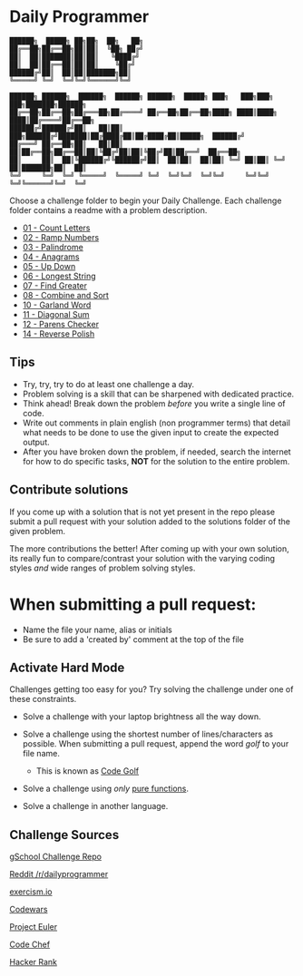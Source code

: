 # Daily Programmer

```
██████╗  █████╗ ██╗██╗  ██╗   ██╗                                                       
██╔══██╗██╔══██╗██║██║  ╚██╗ ██╔╝                                                       
██║  ██║███████║██║██║   ╚████╔╝                                                        
██║  ██║██╔══██║██║██║    ╚██╔╝                                                         
██████╔╝██║  ██║██║███████╗██║                                                          
╚═════╝ ╚═╝  ╚═╝╚═╝╚══════╝╚═╝                                                          

██████╗ ██████╗  ██████╗  ██████╗ ██████╗  █████╗ ███╗   ███╗███╗   ███╗███████╗██████╗
██╔══██╗██╔══██╗██╔═══██╗██╔════╝ ██╔══██╗██╔══██╗████╗ ████║████╗ ████║██╔════╝██╔══██╗
██████╔╝██████╔╝██║   ██║██║  ███╗██████╔╝███████║██╔████╔██║██╔████╔██║█████╗  ██████╔╝
██╔═══╝ ██╔══██╗██║   ██║██║   ██║██╔══██╗██╔══██║██║╚██╔╝██║██║╚██╔╝██║██╔══╝  ██╔══██╗
██║     ██║  ██║╚██████╔╝╚██████╔╝██║  ██║██║  ██║██║ ╚═╝ ██║██║ ╚═╝ ██║███████╗██║  ██║
╚═╝     ╚═╝  ╚═╝ ╚═════╝  ╚═════╝ ╚═╝  ╚═╝╚═╝  ╚═╝╚═╝     ╚═╝╚═╝     ╚═╝╚══════╝╚═╝  ╚═╝
```

Choose a challenge folder to begin your Daily Challenge.
Each challenge folder contains a readme with a problem description.

* [01 - Count Letters](01_countLetters)
* [02 - Ramp Numbers](02_rampNumbers)
* [03 - Palindrome](03_palindrome)
* [04 - Anagrams](04_anagrams)
* [05 - Up Down](05_upDown)
* [06 - Longest String](06_longestString)
* [07 - Find Greater](07_findGreater)
* [08 - Combine and Sort](08_combineAndSort)
* [10 - Garland Word](10_garlandWord)
* [11 - Diagonal Sum](11_diagonalSum)
* [12 - Parens Checker](12_parensChecker)
* [14 - Reverse Polish](14_reversePolish)

## Tips

 * Try, try, try to do at least one challenge a day.
 * Problem solving is a skill that can be sharpened with dedicated practice.
 * Think ahead! Break down the problem _before_ you write a single line of code.
 * Write out comments in plain english (non programmer terms) that detail what needs to be done to use the given input to create the expected output.
 * After you have broken down the problem, if needed, search the internet for how to do specific tasks, __NOT__ for the solution to the entire problem.

## Contribute solutions

If you come up with a solution that is not yet present in the repo please submit a pull request with your solution added to the solutions folder of the given problem.

The more contributions the better! After coming up with your own solution, its really fun to compare/contrast your solution with the varying coding styles _and_  wide ranges of problem solving styles.

# When submitting a pull request:
* Name the file your name, alias or initials
* Be sure to add a 'created by' comment at the top of the file

## Activate Hard Mode

Challenges getting too easy for you? Try solving the challenge under one of these constraints.


* Solve a challenge with your laptop brightness all the way down.

* Solve a challenge using the shortest number of lines/characters as possible. When submitting a pull request, append the word _golf_ to your file name.
  * This is known as [Code Golf](https://en.wikipedia.org/wiki/Code_golf)


* Solve a challenge using _only_ [pure functions](https://en.wikipedia.org/wiki/Pure_function).


* Solve a challenge in another language.

## Challenge Sources

[gSchool Challenge Repo](https://github.com/gSchool/challenges/tree/master/Programming)

[Reddit /r/dailyprogrammer](https://www.reddit.com/r/dailyprogrammer/)

[exercism.io](http://exercism.io/languages/javascript)

[Codewars](http://www.codewars.com/)

[Project Euler](https://projecteuler.net/archives)

[Code Chef](https://www.codechef.com/problems/school/)

[Hacker Rank](https://www.hackerrank.com/domains)
